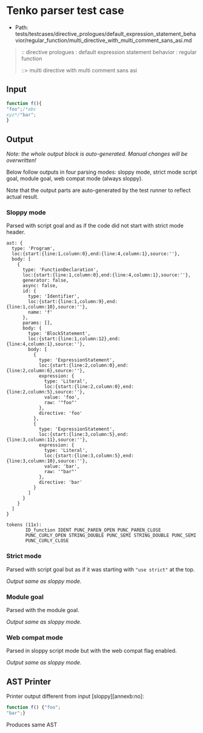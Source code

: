# Tenko parser test case

- Path: tests/testcases/directive_prologues/default_expression_statement_behavior/regular_function/multi_directive_with_multi_comment_sans_asi.md

> :: directive prologues : default expression statement behavior : regular function
>
> ::> multi directive with multi comment sans asi

## Input

`````js
function f(){
"foo";/*abc
xyz*/"bar";
}
`````

## Output

_Note: the whole output block is auto-generated. Manual changes will be overwritten!_

Below follow outputs in four parsing modes: sloppy mode, strict mode script goal, module goal, web compat mode (always sloppy).

Note that the output parts are auto-generated by the test runner to reflect actual result.

### Sloppy mode

Parsed with script goal and as if the code did not start with strict mode header.

`````
ast: {
  type: 'Program',
  loc:{start:{line:1,column:0},end:{line:4,column:1},source:''},
  body: [
    {
      type: 'FunctionDeclaration',
      loc:{start:{line:1,column:0},end:{line:4,column:1},source:''},
      generator: false,
      async: false,
      id: {
        type: 'Identifier',
        loc:{start:{line:1,column:9},end:{line:1,column:10},source:''},
        name: 'f'
      },
      params: [],
      body: {
        type: 'BlockStatement',
        loc:{start:{line:1,column:12},end:{line:4,column:1},source:''},
        body: [
          {
            type: 'ExpressionStatement',
            loc:{start:{line:2,column:0},end:{line:2,column:6},source:''},
            expression: {
              type: 'Literal',
              loc:{start:{line:2,column:0},end:{line:2,column:5},source:''},
              value: 'foo',
              raw: '"foo"'
            },
            directive: 'foo'
          },
          {
            type: 'ExpressionStatement',
            loc:{start:{line:3,column:5},end:{line:3,column:11},source:''},
            expression: {
              type: 'Literal',
              loc:{start:{line:3,column:5},end:{line:3,column:10},source:''},
              value: 'bar',
              raw: '"bar"'
            },
            directive: 'bar'
          }
        ]
      }
    }
  ]
}

tokens (11x):
       ID_function IDENT PUNC_PAREN_OPEN PUNC_PAREN_CLOSE
       PUNC_CURLY_OPEN STRING_DOUBLE PUNC_SEMI STRING_DOUBLE PUNC_SEMI
       PUNC_CURLY_CLOSE
`````

### Strict mode

Parsed with script goal but as if it was starting with `"use strict"` at the top.

_Output same as sloppy mode._

### Module goal

Parsed with the module goal.

_Output same as sloppy mode._

### Web compat mode

Parsed in sloppy script mode but with the web compat flag enabled.

_Output same as sloppy mode._

## AST Printer

Printer output different from input [sloppy][annexb:no]:

````js
function f() {"foo";
"bar";}
````

Produces same AST
